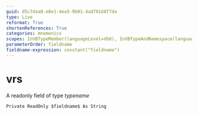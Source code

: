 ```yaml
---
guid: d5c7daa8-e8e1-4ea5-9b01-4ad70168f7da
type: Live
reformat: True
shortenReferences: True
categories: mnemonics
scopes: InVBTypeMember(languageLevel=Vb8), InVBTypeAndNamespace(languageLevel=Vb8)
parameterOrder: fieldname
fieldname-expression: constant("fieldname")
---
```


# vrs

A readonly field of type $typename$

```
Private ReadOnly $fieldname$ As String
```
